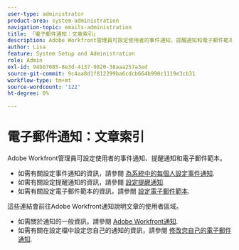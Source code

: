 ```yaml
---
user-type: administrator
product-area: system-administration
navigation-topic: emails-administration
title: 「電子郵件通知：文章索引」
description: Adobe Workfront管理員可設定使用者的事件通知、提醒通知和電子郵件範本。
author: Lisa
feature: System Setup and Administration
role: Admin
exl-id: 94b07085-8e3d-4137-9820-38aaa257a3ed
source-git-commit: 9c4aa8d1f812299ba6cdcb664b990c1119e3cb31
workflow-type: tm+mt
source-wordcount: '122'
ht-degree: 0%

---
```


# 電子郵件通知：文章索引

<!-- Audited: 1/2024 -->

Adobe Workfront管理員可設定使用者的事件通知、提醒通知和電子郵件範本。

* 如需有關設定事件通知的資訊，請參閱 [為系統中的每個人設定事件通知](../../../administration-and-setup/manage-workfront/emails/configure-event-notifications-for-everyone-in-the-system.md).
* 如需有關設定提醒通知的資訊，請參閱 [設定提醒通知](../../../administration-and-setup/manage-workfront/emails/set-up-reminder-notifications.md).
* 如需有關設定電子郵件範本的資訊，請參閱 [設定電子郵件範本](../../../administration-and-setup/manage-workfront/emails/configure-email-templates.md).

這些連結會前往Adobe Workfront通知說明文章的使用者區域。

* 如需關於通知的一般資訊，請參閱 [Adobe Workfront通知](/help/quicksilver/workfront-basics/using-notifications/event-notifications.md).
* 如需有關在設定檔中設定您自己的通知的資訊，請參閱 [修改您自己的電子郵件通知](/help/quicksilver/workfront-basics/using-notifications/activate-or-deactivate-your-own-event-notifications.md).
